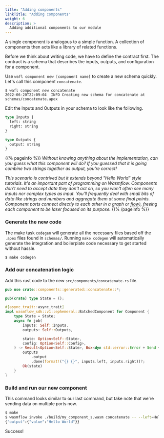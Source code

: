 ```yaml
---
title: "Adding components"
linkTitle: "Adding components"
weight: 6
description: >
  Adding additional components to our module
---
```


A single component is analogous to a simple function. A collection of components then acts like a library of related functions.

Before we think about writing code, we have to define the contract first. The contract is a schema that describes the inputs, outputs, and configuration for a component.

Use `wafl component new [component name]` to create a new schema quickly. Let's call this component `concatenate`.

```console
$ wafl component new concatenate
2022-06-20T22:09:04  INFO Creating new schema for concatenate at schemas/concatenate.apex
```

Edit the Inputs and Outputs in your schema to look like the following.

```graphql {title="./schemas/concatenate.apex"}
type Inputs {
  left: string
  right: string
}

type Outputs {
  output: string
}
```

{{% pageinfo %}}
_Without knowing anything about the implementation, can you guess what this component will do? If you guessed that it is going combine two strings together as output, you're correct!_

_This scenario is contrived but it extends beyond "Hello World" style tutorials. It's an important part of programming on Wasmflow. Components don't need to accept data they don't act on, so you won't often see many inputs nor complex types as input. You'll frequently deal with small bits of data like strings and numbers and aggregate them at some final points. Component ports connect directly to each other in a graph or [flow](/concepts/terminology)), freeing each component to be laser focused on its purpose._
{{% /pageinfo %}}

### Generate the new code

The make task `codegen` will generate all the necessary files based off the `.apex` files found in `schemas/`. Running `make codegen` will automatically generate the integration and boilerplate code necessary to get started without hassle.

```sh
$ make codegen
```

### Add our concatenation logic

Add this rust code to the new `src/components/concatenate.rs` file.

```rust {title="./src/components/concatenate.rs"}
pub use crate::components::generated::concatenate::*;

pub(crate) type State = ();

#[async_trait::async_trait]
impl wasmflow_sdk::v1::ephemeral::BatchedComponent for Component {
    type State = State;
    async fn job(
        inputs: Self::Inputs,
        outputs: Self::Outputs,

        state: Option<Self::State>,
        config: Option<Self::Config>,
    ) -> Result<Option<Self::State>, Box<dyn std::error::Error + Send + Sync>> {
        outputs
            .output
            .done(format!("{} {}", inputs.left, inputs.right))?;
        Ok(state)
    }
}
```

### Build and run our new component

This command looks similar to our last command, but take note that we're sending data on multiple ports now.

```sh
$ make
$ wasmflow invoke ./build/my_component_s.wasm concatenate -- --left=Hello --right=World
{"output":{"value":"Hello World"}}
```

Success!
